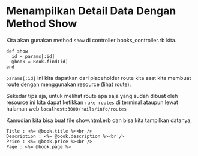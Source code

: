 # Menampilkan Detail Data Dengan Method Show

Kita akan gunakan method `show` di controller books_controller.rb kita.

```
def show
  id = params[:id]
  @book = Book.find(id)
end
```

`params[:id]` ini kita dapatkan dari placeholder route kita saat kita membuat route dengan menggunakan resource (lihat route).

Sekedar tips aja, untuk melihat route apa saja yang sudah dibuat oleh resource ini kita dapat ketikkan `rake routes` di terminal ataupun lewat halaman web `localhost:3000/rails/info/routes`

Kamudian kita bisa buat file show.html.erb dan bisa kita tampilkan datanya,

```
Title : <%= @book.title %><br />
Description : <%= @book.description %><br />
Price : <%= @book.price %><br />
Page : <%= @book.page %>
```

